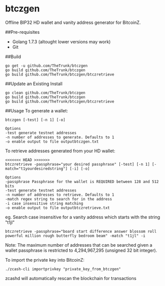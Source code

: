 # btczgen

Offline BIP32 HD wallet and vanity address generator for BitcoinZ.

##Pre-requisites
* Golang 1.7.3 (altought lower versions may work)
* Git

##Build
~~~~
go get -u github.com/TheTrunk/btczgen
go build github.com/TheTrunk/btczgen
go build github.com/TheTrunk/btczgen/btczretrieve
~~~~

##Update an Existing Install
~~~~
go clean github.com/TheTrunk/btczgen
go build github.com/TheTrunk/btczgen
go build github.com/TheTrunk/btczgen/btczretrieve
~~~~

##Usage
To generate a wallet:
~~~~
btczgen [-test] [-n 1] [-o]

Options
-test generate testnet addresses
-n number of addresses to generate. Defaults to 1
-o enable output to file outputbtczgen.txt
~~~~

To retrieve addresses generated from your HD wallet:
	
~~~~
<<<<<<< HEAD >>>>>>>
btczretrieve -passphrase="your desired passphrase" [-test] [-n 1] [-match="t1yourdesiredstring"] [-i] [-o]

Options
-passphrase Passphrase for the wallet is REQUIRED between 128 and 512 bits
-test generate testnet addresses	
-n number of addresses to retrieve. Defaults to 1
-match regex string to search for in the address
-i case insensitive string matching
-o enable output to file outputbtczretrieve.txt
~~~~

eg. Search case insensitive for a vanity address which starts with the string "t1jl"
~~~~
btczretrieve -passphrase="board start difference answer blossom roll powerful million rough butterfly bedroom beam" -match "t1jl" -i
~~~~

Note: The maximum number of addresses that can be searched given a wallet passphrase is restricted to 4,294,967,295 (unsigned 32 bit integer). 

To import the private key into BitcoinZ:
~~~~
./zcash-cli importprivkey "private_key_from_btczgen"
~~~~
zcashd will automatically rescan the blockchain for transactions
